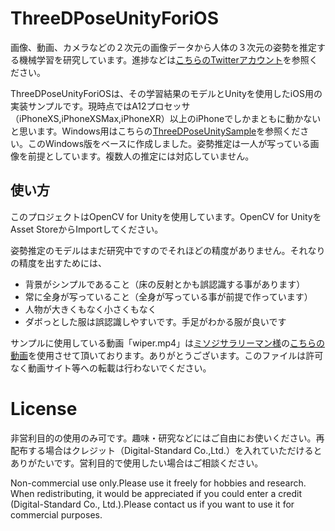 # ThreeDPoseUnityForiOS
画像、動画、カメラなどの２次元の画像データから人体の３次元の姿勢を推定する機械学習を研究しています。進捗などは[こちらのTwitterアカウント](https://twitter.com/yukihiko_a)を参照ください。

ThreeDPoseUnityForiOSは、その学習結果のモデルとUnityを使用したiOS用の実装サンプルです。現時点ではA12プロセッサ（iPhoneXS,iPhoneXSMax,iPhoneXR）以上のiPhoneでしかまともに動かないと思います。Windows用はこちらの[ThreeDPoseUnitySample](https://github.com/yukihiko/ThreeDPoseUnitySample)を参照ください。このWindows版をベースに作成しました。姿勢推定は一人が写っている画像を前提としています。複数人の推定には対応していません。

## 使い方
このプロジェクトはOpenCV for Unityを使用しています。OpenCV for UnityをAsset StoreからImportしてください。

姿勢推定のモデルはまだ研究中ですのでそれほどの精度がありません。それなりの精度を出すためには、
- 背景がシンプルであること（床の反射とかも誤認識する事があります）
- 常に全身が写っていること（全身が写っている事が前提で作っています）
- 人物が大きくもなく小さくもなく
- ダボっとした服は誤認識しやすいです。手足がわかる服が良いです


サンプルに使用している動画「wiper.mp4」は[ミソジサラリーマン様](https://www.youtube.com/user/tanahiro814)の[こちらの動画](https://www.youtube.com/watch?v=C9VtSRiEM7s)を使用させて頂いております。ありがとうございます。このファイルは許可なく動画サイト等への転載は行わないでください。

# License
非営利目的の使用のみ可です。趣味・研究などにはご自由にお使いください。再配布する場合はクレジット（Digital-Standard Co.,Ltd.）を入れていただけるとありがたいです。営利目的で使用したい場合はご相談ください。

Non-commercial use only.Please use it freely for hobbies and research. When redistributing, it would be appreciated if you could enter a credit (Digital-Standard Co., Ltd.).Please contact us if you want to use it for commercial purposes.

